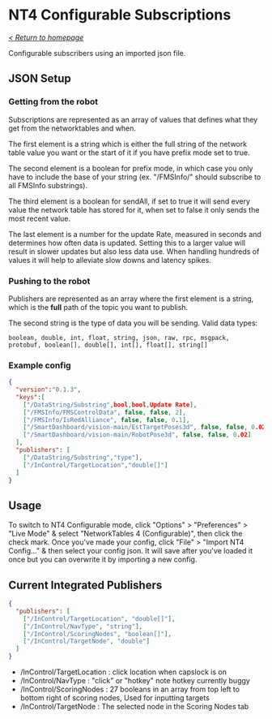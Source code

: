# NT4 Configurable Subscriptions

_[< Return to homepage](/docs/INDEX.md)_

Configurable subscribers using an imported json file.

## JSON Setup

### Getting from the robot

Subscriptions are represented as an array of values that defines what they get from the networktables and when.

The first element is a string which is either the full string of the network table value you want or the start of it if you have prefix mode set to true.

The second element is a boolean for prefix mode, in which case you only have to include the base of your string (ex. "/FMSInfo/" should subscribe to all FMSInfo substrings).

The third element is a boolean for sendAll, if set to true it will send every value the network table has stored for it, when set to false it only sends the most recent value.

The last element is a number for the update Rate, measured in seconds and determines how often data is updated. Setting this to a larger value will result in slower updates but also less data use. When handling hundreds of values it will help to alleviate slow downs and latency spikes.

### Pushing to the robot

Publishers are represented as an array where the first element is a string, which is the **full** path of the topic you want to publish.

The second string is the type of data you will be sending.
Valid data types:

```
boolean, double, int, float, string, json, raw, rpc, msgpack, protobuf, boolean[], double[], int[], float[], string[]
```

### Example config

```json
{
  "version":"0.1.3",
  "keys":[
    ["/DataString/Substring",bool,bool,Update Rate],
    ["/FMSInfo/FMSControlData", false, false, 2],
    ["/FMSInfo/IsRedAlliance", false, false, 0.1],
    ["/SmartDashboard/vision-main/EstTargetPoses3d", false, false, 0.02],
    ["/SmartDashboard/vision-main/RobotPose3d", false, false, 0.02]
  ],
  "publishers": [
    ["/DataString/Substring","type"],
    ["/InControl/TargetLocation","double[]"]
  ]
}
```

## Usage

To switch to NT4 Configurable mode, click "Options" > "Preferences" > "Live Mode" & select "NetworkTables 4 (Configurable)", then click the check mark.
Once you've made your config, click "File" > "Import NT4 Config..." & then select your config json. It will save after you've loaded it once but you can overwrite it by importing a new config.

## Current Integrated Publishers

```json
{
  "publishers": [
    ["/InControl/TargetLocation", "double[]"],
    ["/InControl/NavType", "string"],
    ["/InControl/ScoringNodes", "boolean[]"],
    ["/InControl/TargetNode", "double"]
  ]
}
```

- /InControl/TargetLocation : click location when capslock is on
- /InControl/NavType : "click" or "hotkey" note hotkey currently buggy
- /InControl/ScoringNodes : 27 booleans in an array from top left to bottom right of scoring nodes, Used for inputting targets
- /InControl/TargetNode : The selected node in the Scoring Nodes tab
